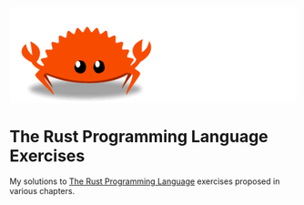 ![ferris](./assets/ferris.gif)
# The Rust Programming Language Exercises
My solutions to [The Rust Programming Language](https://doc.rust-lang.org/stable/book/title-page.html) exercises proposed in various chapters. 
